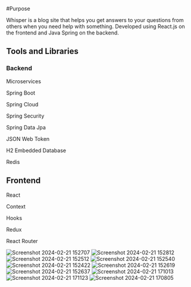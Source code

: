 #Purpose
<p>Whisper is a blog site that helps you get answers to your questions from others when you need help with something. Developed using React.js on the frontend and Java Spring on the backend.</p>

## Tools and Libraries
### Backend
<p> Microservices </p>
<p> Spring Boot </p>
<p> Spring Cloud </p>
<p> Spring Security </p>
<p> Spring Data Jpa </p>
<p> JSON Web Token </p>
<p>H2 Embedded Database</p> 
<p>Redis </p>

## Frontend
<p>React </p>
<p>Context </p>
<p>Hooks </p>
<p>Redux </p>
<p>React Router </p>

![Screenshot 2024-02-21 152707](https://github.com/coola37/React-Spring-Blog-WebApp/assets/110453767/0ae604e1-a66c-45cf-b5c1-72b21bcb818c)
![Screenshot 2024-02-21 152812](https://github.com/coola37/React-Spring-Blog-WebApp/assets/110453767/93d1085c-9b6a-4689-a267-fde10b95db95)
![Screenshot 2024-02-21 152512](https://github.com/coola37/React-Spring-Blog-WebApp/assets/110453767/9416782c-2772-468b-96c8-714dfac88923)
![Screenshot 2024-02-21 152540](https://github.com/coola37/React-Spring-Blog-WebApp/assets/110453767/c192e749-0dfa-4959-a476-b6484b050c03)
![Screenshot 2024-02-21 152422](https://github.com/coola37/React-Spring-Blog-WebApp/assets/110453767/3a6af3f3-a6c1-47fc-99bd-94fa26c3a40b)
![Screenshot 2024-02-21 152619](https://github.com/coola37/React-Spring-Blog-WebApp/assets/110453767/fc268cc2-9b9d-49c8-a224-97c71c54bd70)
![Screenshot 2024-02-21 152637](https://github.com/coola37/React-Spring-Blog-WebApp/assets/110453767/820457a7-f470-452a-b3af-5fc4232c9adb)
![Screenshot 2024-02-21 171013](https://github.com/coola37/React-Spring-Blog-WebApp/assets/110453767/11ebd201-1eaf-4e56-9878-01fe3c302b51)
![Screenshot 2024-02-21 171123](https://github.com/coola37/React-Spring-Blog-WebApp/assets/110453767/43e15370-ebcf-4508-97f0-0cbeafddc55f)
![Screenshot 2024-02-21 170805](https://github.com/coola37/React-Spring-Blog-WebApp/assets/110453767/1c87ddef-f3c0-491a-8c06-f2c816f6a97c)
